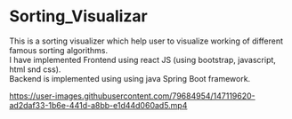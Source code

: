 # Sorting_Visualizar
This is a sorting visualizer which help user to visualize working of different famous sorting algorithms.</br>
I have implemented Frontend using react JS (using bootstrap, javascript, html snd css).</br>
Backend is implemented using using java Spring Boot framework.

https://user-images.githubusercontent.com/79684954/147119620-ad2daf33-1b6e-441d-a8bb-e1d44d060ad5.mp4

